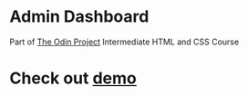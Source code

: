 # Admin Dashboard

Part of [The Odin Project](https://www.theodinproject.com/) Intermediate HTML and CSS Course

# Check out [demo](https://palsterzilla.github.io/admin-dashboard/)